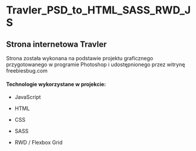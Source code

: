 # Travler_PSD_to_HTML_SASS_RWD_JS

<h2>Strona internetowa Travler</h2>

Strona została wykonana na podstawie projektu graficznego przygotowanego w programie Photoshop i udostępnionego przez witrynę freebiesbug.com

<h4>Technologie wykorzystane w projekcie:</h4>

- JavaScript

- HTML

- CSS

- SASS

- RWD / Flexbox Grid
